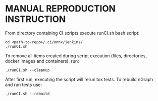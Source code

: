 # MANUAL REPRODUCTION INSTRUCTION
From directory containing CI scripts execute runCI.sh bash script:

```
cd <path-to-repo>/.ci/onnx/jenkins/
./runCI.sh
```

To remove all items created during script execution (files, directories, docker images and containers), run:

```
./runCI.sh --cleanup
```

After first run, executing the script will rerun tox tests. To rebuild nGraph and run tests use:

```
./runCI.sh --rebuild
```
